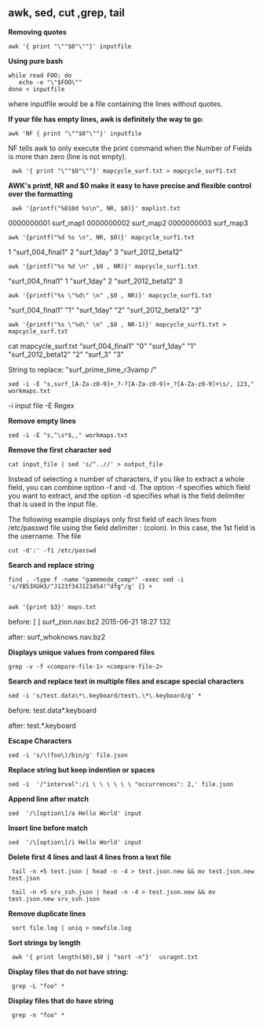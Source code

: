 ## awk, sed, cut ,grep, tail

**Removing quotes**

    awk '{ print "\""$0"\""}' inputfile

**Using pure bash**

    while read FOO; do
       echo -e "\"$FOO\""
    done < inputfile 

where inputfile would be a file containing the lines without quotes.



**If your file has empty lines, awk is definitely the way to go:**

    awk 'NF { print "\""$0"\""}' inputfile 

NF tells awk to only execute the print command when the Number of Fields is more than zero (line is not empty).

     awk '{ print "\""$0"\""}' mapcycle_surf.txt > mapcycle_surf1.txt


**AWK's printf, NR and $0 make it easy to have precise and flexible control over the formatting**

     awk '{printf("%010d %s\n", NR, $0)}' maplist.txt

0000000001 surf_map1 0000000002 surf_map2 0000000003 surf_map3


    awk '{printf("%d %s \n", NR, $0)}' mapcycle_surf1.txt 

1 "surf_004_final1" 2 "surf_1day" 3 "surf_2012_beta12"


    awk '{printf("%s %d \n" ,$0 , NR)}' mapcycle_surf1.txt 

"surf_004_final1" 1 "surf_1day" 2 "surf_2012_beta12" 3


    awk '{printf("%s \"%d\" \n" ,$0 , NR)}' mapcycle_surf1.txt 

"surf_004_final1" "1" "surf_1day" "2" "surf_2012_beta12" "3"


    awk '{printf("%s \"%d\" \n" ,$0 , NR-1)}' mapcycle_surf1.txt > mapcycle_surf.txt 

cat mapcycle_surf.txt "surf_004_final1" "0" "surf_1day" "1" "surf_2012_beta12" "2" "surf_3" "3"


String to replace: "surf_prime_time_r3vamp /"

    sed -i -E "s,surf_[A-Za-z0-9]+_?-?[A-Za-z0-9]+_?[A-Za-z0-9]+\s/, 123," workmaps.txt 

-i input file -E Regex


**Remove empty lines**

    sed -i -E "s,^\s*$,," workmaps.txt 


**Remove the first character sed**

    cat input_file | sed 's/^..//' > output_file



Instead of selecting x number of characters, if you like to extract a whole field, you can combine option -f and -d. The option -f specifies which field you want to extract, and the option -d specifies what is the field delimiter that is used in the input file.

The following example displays only first field of each lines from /etc/passwd file using the field delimiter : (colon). In this case, the 1st field is the username. The file

    cut -d':' -f1 /etc/passwd


**Search and replace string**

    find . -type f -name "gamemode_comp*" -exec sed -i 's/YB53XUH3/"J123f34J123454!^dfg"/g' {} + 


    awk '{print $3}' maps.txt 

before: [ ] surf_zion.nav.bz2 2015-06-21 18:27 132

after: surf_whoknows.nav.bz2


**Displays unique values from compared files**

    grep -v -f <compare-file-1> <compare-file-2> 

**Search and replace text in multiple files and escape special characters**

    sed -i 's/test.data\*\.keyboard/test\.\*\.keyboard/g' *

before: test.data*.keyboard

after: test.*.keyboard


**Escape Characters**

    sed -i 's/\(foo\)/bin/g' file.json


**Replace string but keep indention or spaces**

    sed -i  '/"interval":/i \ \ \ \ \ \ "occurrences": 2,' file.json


**Append line after match**

    sed  '/\[option\]/a Hello World' input


**Insert line before match**

    sed  '/\[option\]/i Hello World' input


**Delete first 4 lines and last 4 lines from a text file**

     tail -n +5 test.json | head -n -4 > test.json.new && mv test.json.new test.json

     tail -n +5 srv_ssh.json | head -n -4 > test.json.new && mv test.json.new srv_ssh.json


**Remove duplicate lines**

     sort file.log | uniq > newfile.log


**Sort strings by length**

     awk '{ print length($0),$0 | "sort -n"}'  usragnt.txt

**Display files that do not have string:**

     grep -L "foo" *

**Display files that do have string**

     grep -n "foo" *

